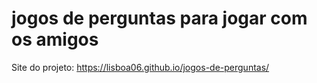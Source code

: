 # jogos de perguntas para jogar com os amigos
 
Site do projeto: https://lisboa06.github.io/jogos-de-perguntas/

